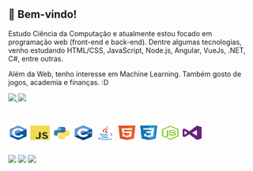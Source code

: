 ## 👋 Bem-vindo!
Estudo Ciência da Computação e atualmente estou focado em programação web (front-end e back-end).
Dentre algumas tecnologias, venho estudando HTML/CSS, JavaScript, Node.js, Angular, VueJs, .NET, C#, entre outras.

Além da Web, tenho interesse em Machine Learning. Também gosto de jogos, academia e finanças. :D


<div>
  <a href="github.com/frankoliveira">
  <img height="180cm" src="https://github-readme-stats.vercel.app/api?username=frankoliveira&theme=nightowl&show_icons=true">
  <img height="180cm" src="https://github-readme-stats.vercel.app/api/top-langs/?username=frankoliveira&layout=compact&langs_count=16&theme=nightowl"></a>
</div>

##

<div style="display: inline_block"><br>
  <img align="center" alt="frank-c" height="30" width="40" src="https://github.com/devicons/devicon/blob/master/icons/c/c-original.svg">
  <img align="center" alt="frank-javascript" height="30" width="40" src="https://github.com/devicons/devicon/blob/master/icons/javascript/javascript-original.svg">
  <img align="center" alt="frank-python" height="30" width="40" src="https://github.com/devicons/devicon/blob/master/icons/python/python-original.svg">
  <img align="center" alt="frank-cplusplus" height="30" width="40" src="https://github.com/devicons/devicon/blob/master/icons/cplusplus/cplusplus-original.svg">
  <img align="center" alt="frank-java" height="30" width="40" src="https://github.com/devicons/devicon/blob/master/icons/java/java-original.svg">
  <img align="center" alt="frank-html5" height="30" width="40" src="https://github.com/devicons/devicon/blob/master/icons/html5/html5-original.svg">
  <img align="center" alt="frank-css" height="30" width="40" src="https://github.com/devicons/devicon/blob/master/icons/css3/css3-original.svg">
  <img align="center" alt="frank-nodejs" height="30" width="40" src="https://github.com/devicons/devicon/blob/master/icons/nodejs/nodejs-original.svg">
  <img align="center" alt="frank-vscode" height="30" width="40" src="https://github.com/devicons/devicon/blob/master/icons/visualstudio/visualstudio-plain.svg">
</div>

##
<div>
  <a href="mailto:defrankoliver@gmail.com" target="_blank"><img src="https://img.shields.io/badge/Gmail-D14836?style=for-the-badge&logo=gmail&logoColor=white" target="_blank"></a>
  <a href="https://www.linkedin.com/in/franklin-brito-18b6aa95/" target="_blank"><img src="https://img.shields.io/badge/LinkedIn-0077B5?style=for-the-badge&logo=linkedin&logoColor=white" target="_blank"></a>
  <a href="https://www.instagram.com/frannkbrito/" target="_blank"><img src="https://img.shields.io/badge/Instagram-E4405F?style=for-the-badge&logo=instagram&logoColor=white" target="_blank"></a>
</div>
